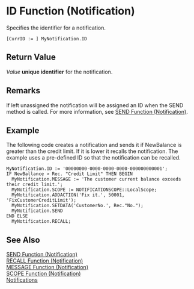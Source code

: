 <properties
                pageTitle="ID Function (Notification) | Dynamics NAV"
                description="Describes the ID property of the Notification data type"
                services=""
                documentationCenter="NAV"
                authors="SusanneWindfeldPedersen"/>

<tags
    ms.service="dynamics-nav"
    ms.topic="article"
    ms.devlang="na"
    ms.tgt_pltfrm="na"
    ms.workload="NAV"
    ms.date="07/12/2016"
    ms.author="SusanneWindfeldPedersen" />

# ID Function (Notification)
Specifies the identifier for a notification.

```
[CurrID := ] MyNotification.ID
```
## Return Value
*Value*
**unique identifier** for the notification.

## Remarks
If left unassigned the notification will be assigned an ID when the SEND method is called. For more information, see [SEND Function (Notification)](function-notificationsend.md).

##  Example
The following code creates a notification and sends it if NewBalance is greater than the credit limit. If it is lower it recalls the notification.
The example uses a pre-defined ID so that the notification can be recalled.

```
MyNotification.ID := '00000000-0000-0000-0000-000000000001';
IF NewBallance > Rec. "Credit Limit" THEN BEGIN
  MyNotification.MESSAGE := 'The customer current balance exceeds their credit limit.';
  MyNotification.SCOPE := NOTIFICATIONSCOPE::LocalScope;
  MyNotification.ADDACTION('Fix it.', 50001, 'FixCustomerCreditLimit');
  MyNotification.SETDATA('CustomerNo.', Rec."No.");
  MyNotification.SEND
END ELSE
  MyNotification.RECALL;
```

## See Also  
[SEND Function (Notification)](function-notificationsend.md)  
[RECALL Function (Notification)](function-notificationrecall.md)  
[MESSAGE Function (Notification)](function-notificationmessage.md)  
[SCOPE Function (Notification)](function-notificationscope.md)  
[Notifications](notifications-developing.md)
